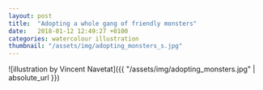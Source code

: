 ```yaml
---
layout: post
title:  "Adopting a whole gang of friendly monsters"
date:   2018-01-12 12:49:27 +0100
categories: watercolour illustration
thumbnail: "/assets/img/adopting_monsters_s.jpg"
---
```

![illustration by Vincent Navetat]({{ "/assets/img/adopting_monsters.jpg" | absolute_url }})
